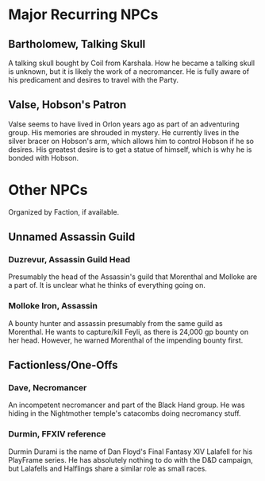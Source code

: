 # Major Recurring NPCs

## Bartholomew, Talking Skull 

A talking skull bought by Coil from Karshala. How he became a talking skull is unknown, but it is likely the work of a necromancer. He is fully aware of his predicament and desires to travel with the Party.

## Valse, Hobson's Patron 

Valse seems to have lived in Orlon years ago as part of an adventuring group. His memories are shrouded in mystery. He currently lives in the silver bracer on Hobson's arm, which allows him to control Hobson if he so desires. His greatest desire is to get a statue of himself, which is why he is bonded with Hobson.

# Other NPCs

Organized by Faction, if available.

## Unnamed Assassin Guild

### Duzrevur, Assassin Guild Head 

Presumably the head of the Assassin's guild that Morenthal and Molloke are a part of. It is unclear what he thinks of everything going on.

### Molloke Iron, Assassin 

A bounty hunter and assassin presumably from the same guild as Morenthal. He wants to capture/kill Feyli, as there is 24,000 gp bounty on her head. However, he warned Morenthal of the impending bounty first.

## Factionless/One-Offs

### Dave, Necromancer 

An incompetent necromancer and part of the Black Hand group. He was hiding in the Nightmother temple's catacombs doing necromancy stuff. 

### Durmin, FFXIV reference 

Durmin Durami is the name of Dan Floyd's Final Fantasy XIV Lalafell for his PlayFrame series. He has absolutely nothing to do with the D&D campaign, but Lalafells and Halflings share a similar role as small races.